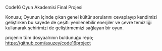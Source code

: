 Code16 Oyun Akademisi Final Projesi

Konusu; 
Oyunun içinde çıkan genel kültür sorularını cevaplayıp kendimizi geliştirken bu sayede de çeşitli yenilenebilir enerjiler ve çevre temizliği kullanarak şehirimizi de geliştirmemizi sağlayan bir oyun.

projenin tüm dosyaalrının buldunuğu repo;
https://github.com/asuzey/code16project
